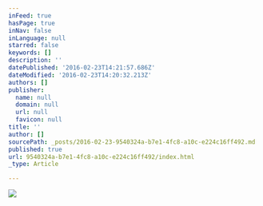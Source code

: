 ```yaml
---
inFeed: true
hasPage: true
inNav: false
inLanguage: null
starred: false
keywords: []
description: ''
datePublished: '2016-02-23T14:21:57.686Z'
dateModified: '2016-02-23T14:20:32.213Z'
authors: []
publisher:
  name: null
  domain: null
  url: null
  favicon: null
title: ''
author: []
sourcePath: _posts/2016-02-23-9540324a-b7e1-4fc8-a10c-e224c16ff492.md
published: true
url: 9540324a-b7e1-4fc8-a10c-e224c16ff492/index.html
_type: Article

---
```

![](https://the-grid-user-content.s3-us-west-2.amazonaws.com/df24821b-13a8-4361-bff9-1feecb98ae3e.jpg)